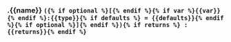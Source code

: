 ### .{{name}} `({% if optional %}[{% endif %}{% if var %}{{var}}{% endif %}:{{type}}{% if defaults %} = {{defaults}}{% endif %}{% if optional %}]{% endif %}){% if returns %} : {{returns}}{% endif %}`


